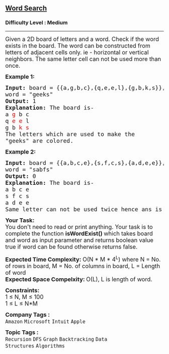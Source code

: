 <h2><a href="https://practice.geeksforgeeks.org/problems/word-search/1?page=2&difficulty[]=1&category[]=Graph&sortBy=submissions">Word Search</a></h2><h3>Difficulty Level : Medium</h3><hr><div class="problems_problem_content__Xm_eO"><p><span style="font-size: 18px;">Given a 2D board of letters and a word. Check if the word exists in the board. The word can be constructed from letters of adjacent cells only. ie - horizontal or vertical neighbors. The same letter cell can not be used more than once.</span></p>
<p><span style="font-size: 18px;"><strong>Example 1:</strong></span></p>
<pre><span style="font-size: 18px;"><strong>Input: </strong>board = {{a,g,b,c},{q,e,e,l},{g,b,k,s}},
word = "geeks"
<strong>Output: </strong>1
<strong>Explanation: </strong>The board is-
a <span style="color: #ff0000;">g</span> b c
q <span style="color: #ff0000;">e</span> <span style="color: #ff0000;">e</span> l
g b <span style="color: #ff0000;">k s
</span></span><span style="font-size: 18px;">The letters which are used to make the
"geeks" are colored.</span></pre>
<p><span style="font-size: 18px;"><strong>Example 2:</strong></span></p>
<pre><span style="font-size: 18px;"><strong>Input: </strong>board = {{a,b,c,e},{s,f,c,s},{a,d,e,e}},
word = "sabfs"
<strong>Output: </strong>0
<strong>Explanation: </strong>The board is-
a b c e
s f c s
a d e e
Same letter can not be used twice hence ans is 0</span>
</pre>
<p><span style="font-size: 18px;"><strong>Your Task:</strong><br>You don't need to read or print anything. Your task is to complete the function&nbsp;<strong>isWordExist()&nbsp;</strong>which takes board and word as input parameter and returns boolean value true if word can be found otherwise returns false.</span></p>
<p><span style="font-size: 18px;"><strong>Expected Time Complexity:&nbsp;</strong>O(N * M * 4<sup>L</sup>) where N = No. of rows in board, M = No. of columns in board, L = Length of word<br><strong>Expected Space Compelxity:&nbsp;</strong>O(L), L is length of word.</span></p>
<p><span style="font-size: 18px;"><strong>Constraints:</strong><br>1 ≤ N, M ≤ 100<br>1 ≤ L ≤ N*M</span></p></div><p><span style=font-size:18px><strong>Company Tags : </strong><br><code>Amazon</code>&nbsp;<code>Microsoft</code>&nbsp;<code>Intuit</code>&nbsp;<code>Apple</code>&nbsp;<br><p><span style=font-size:18px><strong>Topic Tags : </strong><br><code>Recursion</code>&nbsp;<code>DFS</code>&nbsp;<code>Graph</code>&nbsp;<code>Backtracking</code>&nbsp;<code>Data Structures</code>&nbsp;<code>Algorithms</code>&nbsp;